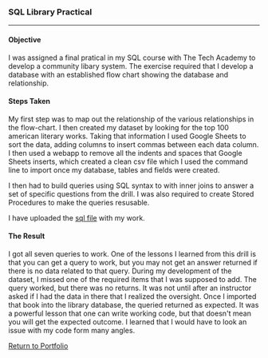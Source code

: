 ### SQL Library Practical
***

#### Objective
I was assigned a final pratical in my SQL course with The Tech Academy to develop a community libary system. The exercise required that I develop a database with an established flow chart showing the database and relationship. 

#### Steps Taken
My first step was to map out the relationship of the various relationships in the flow-chart. I then created my dataset by looking for the top 100 american literary works. Taking that information I used Google Sheets to sort the data, adding columns to insert commas between each data column. I then used a webapp to remove all the indents and spaces that Google Sheets inserts, which created a clean csv file which I used the command line to import once my database, tables and fields were created.

I then had to build queries using SQL syntax to with inner joins to answer a set of specific questions from the drill. I was also required to create Stored Procedures to make the queries resusable. 

I have uploaded the [sql file](SQLQuery_OregonLibraryTest.sql) with my work. 

#### The Result
I got all seven queries to work. One of the lessons I learned from this drill is that you can get a query to work, but you may not get an answer returned if there is no data related to that query. During my development of the dataset, I missed one of the required items that I was supposed to add. The query worked, but there was no returns. It was not until after an instructor asked if I had the data in there that I realized the oversight. Once I imported that book into the library database, the queried returned as expected. It was a powerful lesson that one can write working code, but that doesn't mean you will get the expected outcome. I learned that I would have to look an issue with my code form many angles.  

[Return to Portfolio](https://github.com/mrmichaelgallen/Portfolio-for-MichaelAllen/)

